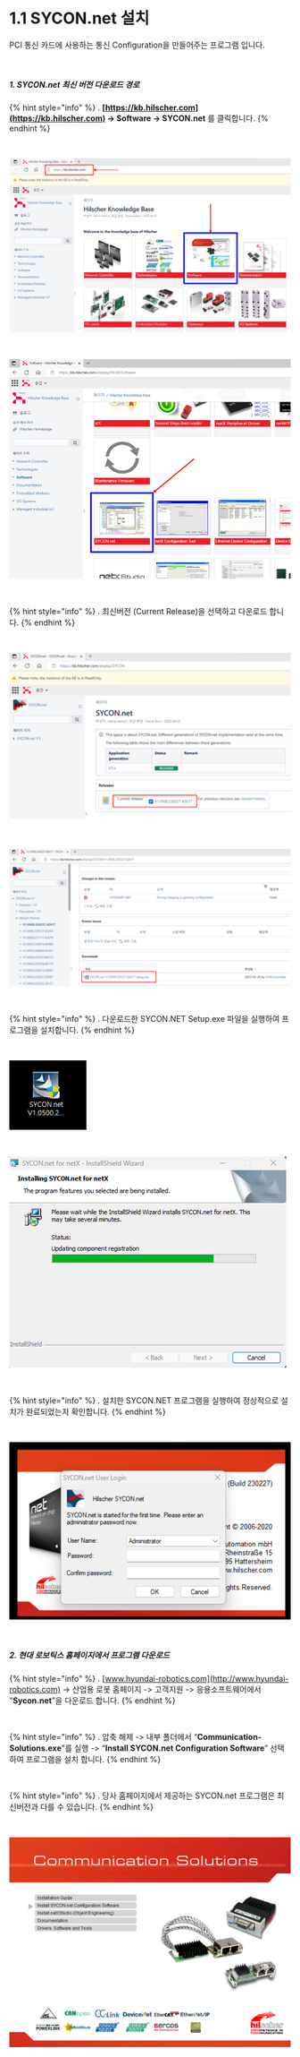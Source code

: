 ﻿# 1.1 SYCON.net 설치

PCI 통신 카드에 사용하는 통신 Configuration을 만들어주는 프로그램 입니다.

<br>

##### 1. SYCON.net 최신 버전 다운로드 경로

{% hint style="info" %}
\.      **[https://kb.hilscher.com](https://kb.hilscher.com) -> Software -> SYCON.net** 를 클릭합니다.
{% endhint %}

<br>

![[그림 1.1-1 Sycon.net 설치 화면]](<../_assets/1-Install-Program/image_1.png>)

<br>

![[그림 1.1-2 Sycon.net 설치 화면]](<../_assets/1-Install-Program/image_2.png>)

<br>

{% hint style="info" %}
\.      최신버전 (Current Release)을 선택하고 다운로드 합니다.
{% endhint %}

<br>

![[그림 1.1-3 Sycon.net 설치 화면]](<../_assets/1-Install-Program/image_3.png>)

<br>

![[그림 1.1-4 Sycon.net 설치 화면]](<../_assets/1-Install-Program/image_4.png>)

<br>

{% hint style="info" %}
\.      다운로드한 SYCON.NET  Setup.exe 파일을 실행하여 프로그램을 설치합니다.
{% endhint %}

<br>

![[그림 1.1-5 Sycon.net 설치 화면]](<../_assets/1-Install-Program/image_5.png>)

<br>

![[그림 1.1-6 Sycon.net 설치 화면]](<../_assets/1-Install-Program/image_6.png>)

<br>

{% hint style="info" %}
\.      설치한 SYCON.NET 프로그램을 실행하여 정상적으로 설치가 완료되었는지 확인합니다.
{% endhint %}

<br>

![[그림 1.1-7 Sycon.net 설치 화면]](<../_assets/1-Install-Program/image_7.png>)

<br>


##### 2. 현대 로보틱스 홈페이지에서 프로그램 다운로드

{% hint style="info" %}
\.      [www.hyundai-robotics.com](http://www.hyundai-robotics.com) -> 산업용 로봇 홈페이지 -> 고객지원 -> 응용소프트웨어에서 “**Sycon.net**”을 다운로드 합니다.
{% endhint %}

<br>

{% hint style="info" %}
\.      압축 해제 -> 내부 폴더에서 “**Communication-Solutions.exe**”를 실행 -> “**Install SYCON.net Configuration Software**” 선택 하여 프로그램을 설치 합니다.
{% endhint %}

<br>

{% hint style="info" %}
\.      당사 홈페이지에서 제공하는 SYCON.net 프로그램은 최신버전과 다를 수 있습니다.
{% endhint %}

<br>

![[그림 1.1-8 Sycon.net 설치 화면]](<../_assets/1-Install-Program/image_8.png>)

<br>